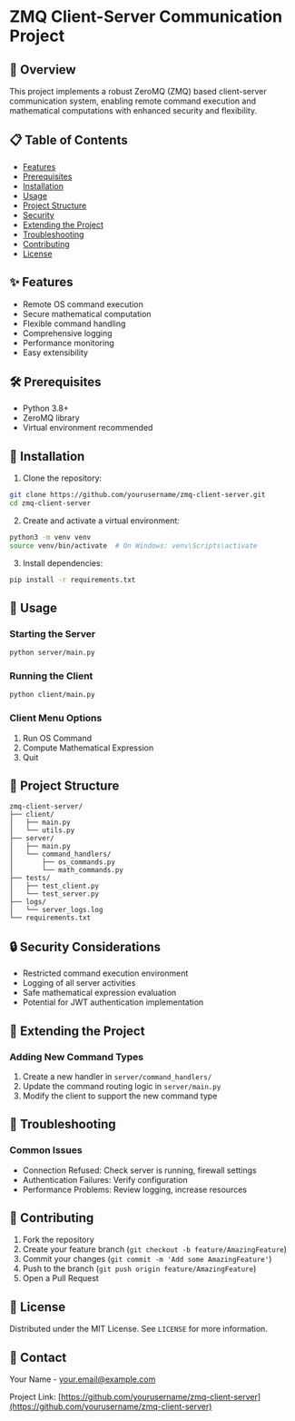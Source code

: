 # ZMQ Client-Server Communication Project

## 🚀 Overview

This project implements a robust ZeroMQ (ZMQ) based client-server communication system, enabling remote command execution and mathematical computations with enhanced security and flexibility.

## 📋 Table of Contents

- [Features](#-features)
- [Prerequisites](#-prerequisites)
- [Installation](#-installation)
- [Usage](#-usage)
- [Project Structure](#-project-structure)
- [Security](#-security)
- [Extending the Project](#-extending-the-project)
- [Troubleshooting](#-troubleshooting)
- [Contributing](#-contributing)
- [License](#-license)

## ✨ Features

- Remote OS command execution
- Secure mathematical computation
- Flexible command handling
- Comprehensive logging
- Performance monitoring
- Easy extensibility

## 🛠 Prerequisites

- Python 3.8+
- ZeroMQ library
- Virtual environment recommended

## 🔧 Installation

1. Clone the repository:
```bash
git clone https://github.com/yourusername/zmq-client-server.git
cd zmq-client-server
```

2. Create and activate a virtual environment:
```bash
python3 -m venv venv
source venv/bin/activate  # On Windows: venv\Scripts\activate
```

3. Install dependencies:
```bash
pip install -r requirements.txt
```

## 🚀 Usage

### Starting the Server
```bash
python server/main.py
```

### Running the Client
```bash
python client/main.py
```

### Client Menu Options
1. Run OS Command
2. Compute Mathematical Expression
3. Quit

## 📂 Project Structure
```
zmq-client-server/
├── client/
│   ├── main.py
│   └── utils.py
├── server/
│   ├── main.py
│   └── command_handlers/
│       ├── os_commands.py
│       └── math_commands.py
├── tests/
│   ├── test_client.py
│   └── test_server.py
├── logs/
│   └── server_logs.log
└── requirements.txt
```

## 🔒 Security Considerations

- Restricted command execution environment
- Logging of all server activities
- Safe mathematical expression evaluation
- Potential for JWT authentication implementation

## 🧩 Extending the Project

### Adding New Command Types

1. Create a new handler in `server/command_handlers/`
2. Update the command routing logic in `server/main.py`
3. Modify the client to support the new command type

## 🐛 Troubleshooting

### Common Issues
- Connection Refused: Check server is running, firewall settings
- Authentication Failures: Verify configuration
- Performance Problems: Review logging, increase resources

## 🤝 Contributing

1. Fork the repository
2. Create your feature branch (`git checkout -b feature/AmazingFeature`)
3. Commit your changes (`git commit -m 'Add some AmazingFeature'`)
4. Push to the branch (`git push origin feature/AmazingFeature`)
5. Open a Pull Request

## 📄 License

Distributed under the MIT License. See `LICENSE` for more information.

## 📧 Contact

Your Name - your.email@example.com

Project Link: [https://github.com/yourusername/zmq-client-server](https://github.com/yourusername/zmq-client-server)
